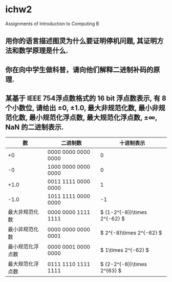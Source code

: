 # ichw2
Assignments of Introduction to Computing B
## 用你的语言描述图灵为什么要证明停机问题, 其证明方法和数学原理是什么.
## 你在向中学生做科普，请向他们解释二进制补码的原理.
## 某基于 IEEE 754浮点数格式的 16 bit 浮点数表示, 有 8 个小数位, 请给出 ±0, ±1.0, 最大非规范化数, 最小非规范化数, 最小规范化浮点数, 最大规范化浮点数, ±∞, NaN 的二进制表示.
|数|二进制数|十进制表示|
|-|-|-|
|+0|0000 0000 0000 0000|0|
|-0|1000 0000 0000 0000|0|
|+1.0|0011 1111 0000 0000|1|
|-1.0|1011 1111 0000 0000|-1|
|最大非规范化数|0000 0000 1111 1111|$ (1-2^{-8})\times 2^{-62} $|
|最小非规范化数|0000 0000 0000 0001|$ 2^{-8}\times 2^{-62} $|
|最小规范化浮点数|0000 0001 0000 0000|$ 1\times 2^{-62} $|
|最大规范化浮点数|0111 1110 1111 1111|$ (2-2^{-8})\times 2^{63} $|
